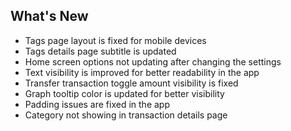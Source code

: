 ## What's New

- Tags page layout is fixed for mobile devices
- Tags details page subtitle is updated
- Home screen options not updating after changing the settings
- Text visibility is improved for better readability in the app
- Transfer transaction toggle amount visibility is fixed
- Graph tooltip color is updated for better visibility
- Padding issues are fixed in the app
- Category not showing in transaction details page
